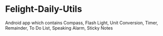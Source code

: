 Felight-Daily-Utils
===================

Android app which contains Compass, Flash Light, Unit Conversion, Timer, Remainder, To Do List, Speaking Alarm, Sticky Notes
